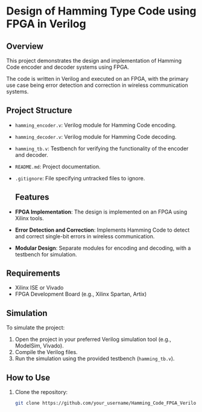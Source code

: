 # Design of Hamming Type Code using FPGA in Verilog

## Overview
This project demonstrates the design and implementation of Hamming Code encoder and decoder systems using FPGA. 

The code is written in Verilog and executed on an FPGA, with the primary use case being error detection and correction in wireless communication systems.

## Project Structure
- `hamming_encoder.v`: Verilog module for Hamming Code encoding.
- `hamming_decoder.v`: Verilog module for Hamming Code decoding.
- `hamming_tb.v`: Testbench for verifying the functionality of the encoder and decoder.
- `README.md`: Project documentation.
- `.gitignore`: File specifying untracked files to ignore.

  ## Features
- **FPGA Implementation**: The design is implemented on an FPGA using Xilinx tools.
- **Error Detection and Correction**: Implements Hamming Code to detect and correct single-bit errors in wireless communication.
- **Modular Design**: Separate modules for encoding and decoding, with a testbench for simulation.

## Requirements
- Xilinx ISE or Vivado
- FPGA Development Board (e.g., Xilinx Spartan, Artix)

## Simulation
To simulate the project:
1. Open the project in your preferred Verilog simulation tool (e.g., ModelSim, Vivado).
2. Compile the Verilog files.
3. Run the simulation using the provided testbench (`hamming_tb.v`).

## How to Use
1. Clone the repository:
   ```bash
   git clone https://github.com/your_username/Hamming_Code_FPGA_Verilog.git
